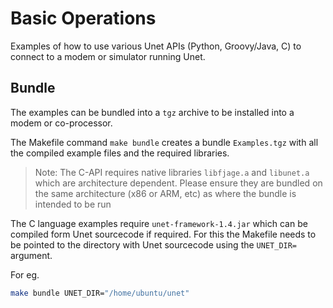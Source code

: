 Basic Operations
=============

Examples of how to use various Unet APIs (Python, Groovy/Java, C) to connect to a modem or simulator running Unet.


## Bundle

The examples can be bundled into a `tgz` archive to be installed into a modem or co-processor.

The Makefile command `make bundle` creates a bundle `Examples.tgz` with all the compiled example files and the required libraries.

> Note: The C-API requires native libraries `libfjage.a` and `libunet.a` which are architecture dependent. Please ensure they are bundled on the same architecture (x86 or ARM, etc) as where the bundle is intended to be run

The C language examples require `unet-framework-1.4.jar` which can be compiled form Unet sourcecode if required. For this the Makefile needs to be pointed to the directory with Unet sourcecode using the `UNET_DIR=` argument.

For eg.
 
```bash
make bundle UNET_DIR="/home/ubuntu/unet"
```

